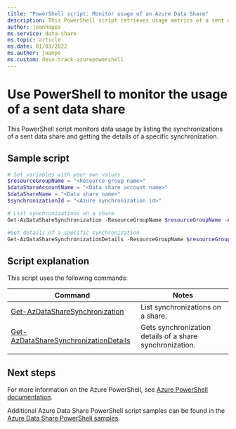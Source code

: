```yaml
---
title: "PowerShell script: Monitor usage of an Azure Data Share"
description: This PowerShell script retrieves usage metrics of a sent data share.
author: joannapea
ms.service: data-share
ms.topic: article
ms.date: 01/03/2022
ms.author: joanpo 
ms.custom: devx-track-azurepowershell
---
```


# Use PowerShell to monitor the usage of a sent data share

This PowerShell script monitors data usage by listing the synchronizations of a sent data share and getting the details of a specific synchronization.

## Sample script


```powershell
# Set variables with your own values
$resourceGroupName = "<Resource group name>"
$dataShareAccountName = "<Data share account name>"
$dataShareName = "<Data share name>"
$synchronizationId = "<Azure synchronization id>"

# List synchronizations on a share
Get-AzDataShareSynchronization -ResourceGroupName $resourceGroupName -AccountName $dataShareAccountName -ShareName $dataShareName

#Get details of a specific synchronization
Get-AzDataShareSynchronizationDetails -ResourceGroupName $resourceGroupName -AccountName $dataShareAccountName -ShareName $dataShareName -SynchronizationId $synchronizationId
```


## Script explanation

This script uses the following commands: 

| Command | Notes |
|---|---|
| [Get-AzDataShareSynchronization](/powershell/module/az.datashare/get-azdatasharesynchronization) | List synchronizations on a share. |
| [Get-AzDataShareSynchronizationDetails](/powershell/module/az.datashare/get-azdatasharesynchronizationdetail) | Gets synchronization details of a share synchronization. |
|||

## Next steps

For more information on the Azure PowerShell, see [Azure PowerShell documentation](/powershell/).

Additional Azure Data Share PowerShell script samples can be found in the [Azure Data Share PowerShell samples](../../samples-powershell.md).
